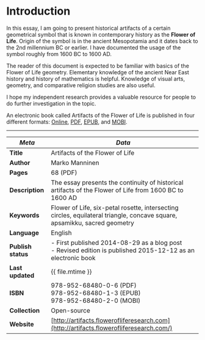 Introduction
=======

In this essay, I am going to present historical artifacts of a certain geometrical symbol that is known in contemporary history as the **Flower of Life**. Origin of the symbol is in the ancient Mesopotamia and it dates back to the 2nd millennium BC or earlier. I have documented the usage of the symbol roughly from 1600 BC to 1600 AD.

The reader of this document is expected to be familiar with basics of the Flower of Life geometry<!-- cite author="wikipedia.org" title="Flower of Life geometry" date="" location="" type="website" href="https://en.wikipedia.org/wiki/Flower_of_Life_(geometry)" -->. Elementary knowledge of the ancient Near East history and history of mathematics is helpful. Knowledge of visual arts, geometry, and comparative religion studies are also useful.

I hope my independent research provides a valuable resource for people to do further investigation in the topic.

An electronic book called Artifacts of the Flower of Life is published in four different formats: [Online](http://artifacts.flowerofliferesearch.com/), [PDF](http://www.gitbook.com/download/pdf/book/markomanninen/artifacts-of-the-flower-of-life), [EPUB](http://www.gitbook.com/download/epub/book/markomanninen/artifacts-of-the-flower-of-life), and [MOBI](http://www.gitbook.com/download/mobi/book/markomanninen/artifacts-of-the-flower-of-life).

---

<!-- pagewrapper -->

| ***Meta*** | *Data* |
| -- | -- |
| **Title** | Artifacts of the Flower of Life |
| **Author** | Marko Manninen |
| **Pages** | 68 (PDF) |
| **Description** | The essay presents the continuity of historical artifacts of the Flower of Life from 1600 BC to 1600 AD |
| **Keywords** | Flower of Life, six-petal rosette, intersecting circles, equilateral triangle, concave square, apsamikku, sacred geometry |
| **Language** | English |
| **Publish status** | - First published 2014-08-29 as a blog post <br />- Revised edition is published 2015-12-12 as an electronic book |
| **Last updated** | {{ file.mtime }} |
| **ISBN** | 978-952-68480-0-6 (PDF)<br/>978-952-68480-1-3 (EPUB)<br/>978-952-68480-2-0 (MOBI) |
| **Collection** | Open-source |
| **Website** | [http://artifacts.flowerofliferesearch.com](http://artifacts.flowerofliferesearch.com/) |

<!-- endpagewrapper -->

